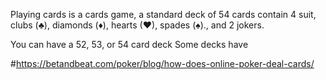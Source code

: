 Playing cards is a cards game, a standard deck of 54 cards contain 4 suit, clubs (♣), diamonds (♦), hearts (♥), spades (♠)., and 2 jokers.



You can have a 52, 53, or 54 card deck
Some decks have 




#https://betandbeat.com/poker/blog/how-does-online-poker-deal-cards/
